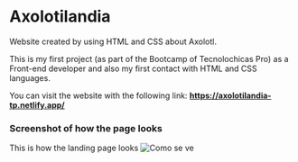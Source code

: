 # Axolotilandia

Website created by using HTML and CSS about Axolotl. 

This is my first project (as part of the Bootcamp of Tecnolochicas Pro) as a Front-end developer and also my first contact with HTML and CSS languages. 


You can visit the website with the following link: **https://axolotilandia-tp.netlify.app/**

### Screenshot of how the page looks 

This is how the landing page looks 
![Como se ve](https://github.com/Bananab-lue/Axolotilandia/assets/139791048/7d3f280d-4adc-42f0-b7ab-aec9f7e9fdfd)

